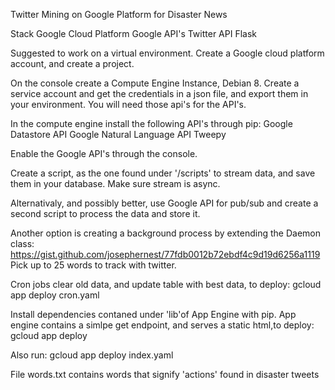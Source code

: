 Twitter Mining on Google Platform for Disaster News

Stack
	Google Cloud Platform
	Google API's
	Twitter API
	Flask

Suggested to work on a virtual environment.
Create a Google cloud platform account, and create a project.

On the console create a Compute Engine Instance, Debian 8.
Create a service account and get the credentials in a json file,
and export them in your environment. You will need those api's for
the API's.

In the compute engine install the following API's through pip:
Google Datastore API
Google Natural Language API
Tweepy

Enable the Google API's through the console.

Create a script, as the one found under '/scripts' to stream data,
and save them in your database.  Make sure stream is async.

Alternativaly, and possibly better, use Google API for pub/sub and
create a second script to process the data and store it.

Another option is creating a background process by extending the Daemon class:
https://gist.github.com/josephernest/77fdb0012b72ebdf4c9d19d6256a1119
Pick up to 25 words to track with twitter.

Cron jobs clear old data, and update table with best data, to deploy:
gcloud app deploy cron.yaml

Install dependencies contaned under 'lib'of App Engine with pip.
App engine contains a simlpe get endpoint, and serves a static html,to deploy:
gcloud app deploy

Also run: gcloud app deploy index.yaml

File words.txt contains words that signify 'actions' found in disaster tweets

